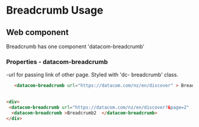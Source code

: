 # Breadcrumb Usage
## Web component
Breadcrumb has one component 'datacom-breadcrumb'
### Properties - datacom-breadcrumb

-url for passing link of other page. Styled with 'dc- breadcrumb' class.
```html
   <datacom-breadcrumb url="https://datacom.com/nz/en/discover" > Breadcrumb </datcom-breadcrumb>
    
   ```
   ```html 
   <div>
    <datacom-breadcrumb url="https://datacom.com/nz/en/discover?&page=2"  >Breadcrumb1<datacom-breadcrumb>
     <datacom-breadcrumb >Breadcrumb2  </datacom-breadcrumb>
   </div>
``` 